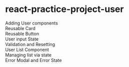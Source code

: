 # react-practice-project-user
Adding User components\
Reusable Card\
Reusable Button\
User input State\
Validation and Resetting\
User List Component\
Managing list via state\
Error Modal and Error State
